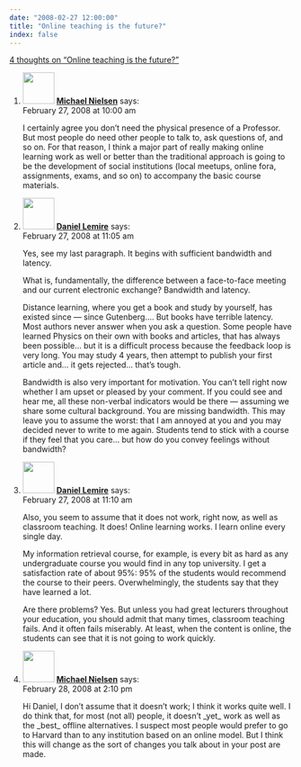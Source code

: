 ```yaml
---
date: "2008-02-27 12:00:00"
title: "Online teaching is the future?"
index: false
---
```


[4 thoughts on &ldquo;Online teaching is the future?&rdquo;](/lemire/blog/2008/02-27-online-teaching-is-the-future)

<ol class="comment-list">
<li id="comment-49745" class="comment even thread-even depth-1">
<div class="comment-author vcard">
<img alt src="https://secure.gravatar.com/avatar/7a4824ba0e8bb79518acad85b6f04357?s=56&#038;d=mm&#038;r=g" srcset="https://secure.gravatar.com/avatar/7a4824ba0e8bb79518acad85b6f04357?s=112&#038;d=mm&#038;r=g 2x" class="avatar avatar-56 photo" height="56" width="56" decoding="async" /> <b class="fn"><a href="http://michaelnielsen.org/blog/" class="url" rel="ugc external nofollow">Michael Nielsen</a></b> <span class="says">says:</span> </div>
<div class="comment-metadata"><time datetime="2008-02-27T10:00:00+00:00">February 27, 2008 at 10:00 am</time></a> </div>
<div class="comment-content">
<p>I certainly agree you don&rsquo;t need the physical presence of a Professor. But most people do need other people to talk to, ask questions of, and so on. For that reason, I think a major part of really making online learning work as well or better than the traditional approach is going to be the development of social institutions (local meetups, online fora, assignments, exams, and so on) to accompany the basic course materials.</p>
</div>
</li>
<li id="comment-49746" class="comment odd alt thread-odd thread-alt depth-1">
<div class="comment-author vcard">
<img alt src="https://secure.gravatar.com/avatar/6518c23aacab4c42dd2c5b9b57b79fb5?s=56&#038;d=mm&#038;r=g" srcset="https://secure.gravatar.com/avatar/6518c23aacab4c42dd2c5b9b57b79fb5?s=112&#038;d=mm&#038;r=g 2x" class="avatar avatar-56 photo" height="56" width="56" decoding="async" /> <b class="fn"><a href="https://lemire.me/blog/" class="url" rel="ugc">Daniel Lemire</a></b> <span class="says">says:</span> </div>
<div class="comment-metadata"><time datetime="2008-02-27T11:05:31+00:00">February 27, 2008 at 11:05 am</time></a> </div>
<div class="comment-content">
<p>Yes, see my last paragraph. It begins with sufficient bandwidth and latency.</p>
<p>What is, fundamentally, the difference between a face-to-face meeting and our current electronic exchange? Bandwidth and latency.</p>
<p>Distance learning, where you get a book and study by yourself, has existed since &#8212; since Gutenberg&#8230;. But books have terrible latency. Most authors never answer when you ask a question. Some people have learned Physics on their own with books and articles, that has always been possible&#8230; but it is a difficult process because the feedback loop is very long. You may study 4 years, then attempt to publish your first article and&#8230; it gets rejected&#8230; that&rsquo;s tough.</p>
<p>Bandwidth is also very important for motivation. You can&rsquo;t tell right now whether I am upset or pleased by your comment. If you could see and hear me, all these non-verbal indicators would be there &#8212; assuming we share some cultural background. You are missing bandwidth. This may leave you to assume the worst: that I am annoyed at you and you may decided never to write to me again. Students tend to stick with a course if they feel that you care&#8230; but how do you convey feelings without bandwidth?</p>
</div>
</li>
<li id="comment-49747" class="comment even thread-even depth-1">
<div class="comment-author vcard">
<img alt src="https://secure.gravatar.com/avatar/6518c23aacab4c42dd2c5b9b57b79fb5?s=56&#038;d=mm&#038;r=g" srcset="https://secure.gravatar.com/avatar/6518c23aacab4c42dd2c5b9b57b79fb5?s=112&#038;d=mm&#038;r=g 2x" class="avatar avatar-56 photo" height="56" width="56" loading="lazy" decoding="async" /> <b class="fn"><a href="https://lemire.me/blog/" class="url" rel="ugc">Daniel Lemire</a></b> <span class="says">says:</span> </div>
<div class="comment-metadata"><time datetime="2008-02-27T11:10:47+00:00">February 27, 2008 at 11:10 am</time></a> </div>
<div class="comment-content">
<p>Also, you seem to assume that it does not work, right now, as well as classroom teaching. It does! Online learning works. I learn online every single day.</p>
<p>My information retrieval course, for example, is every bit as hard as any undergraduate course you would find in any top university. I get a satisfaction rate of about 95%: 95% of the students would recommend the course to their peers. Overwhelmingly, the students say that they have learned a lot. </p>
<p>Are there problems? Yes. But unless you had great lecturers throughout your education, you should admit that many times, classroom teaching fails. And it often fails miserably. At least, when the content is online, the students can see that it is not going to work quickly.</p>
</div>
</li>
<li id="comment-49749" class="comment odd alt thread-odd thread-alt depth-1">
<div class="comment-author vcard">
<img alt src="https://secure.gravatar.com/avatar/7a4824ba0e8bb79518acad85b6f04357?s=56&#038;d=mm&#038;r=g" srcset="https://secure.gravatar.com/avatar/7a4824ba0e8bb79518acad85b6f04357?s=112&#038;d=mm&#038;r=g 2x" class="avatar avatar-56 photo" height="56" width="56" loading="lazy" decoding="async" /> <b class="fn"><a href="http://michaelnielsen.org/blog/" class="url" rel="ugc external nofollow">Michael Nielsen</a></b> <span class="says">says:</span> </div>
<div class="comment-metadata"><time datetime="2008-02-28T14:10:22+00:00">February 28, 2008 at 2:10 pm</time></a> </div>
<div class="comment-content">
<p>Hi Daniel, I don&rsquo;t assume that it doesn&rsquo;t work; I think it works quite well. I do think that, for most (not all) people, it doesn&rsquo;t _yet_ work as well as the _best_ offline alternatives. I suspect most people would prefer to go to Harvard than to any institution based on an online model. But I think this will change as the sort of changes you talk about in your post are made.</p>
</div>
</li>
</ol>
